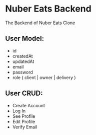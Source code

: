 # Nuber Eats Backend

The Backend of Nuber Eats Clone

## User Model:

- id
- createdAt
- updatedAt
- email
- password
- role ( client | owner | delivery )

## User CRUD:

- Create Account
- Log In
- See Profile
- Edit Profile
- Verify Email
